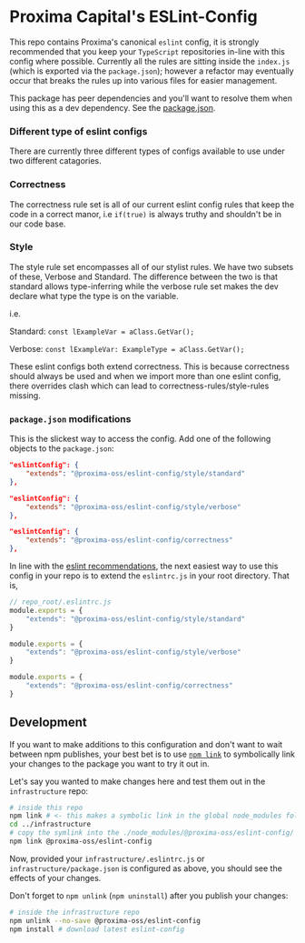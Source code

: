 # Proxima Capital's ESLint-Config

This repo contains Proxima's canonical `eslint` config, it is strongly
recommended that you keep your `TypeScript` repositories in-line with
this config where possible. Currently all the rules are sitting inside
the `index.js` (which is exported via the `package.json`); however a
refactor may eventually occur that breaks the rules up into various files
for easier management.

This package has peer dependencies and you'll want to resolve them when
using this as a dev dependency.
See the [package.json](https://github.com/proximacapital/typescript-template/blob/dev/package.json).

### Different type of eslint configs

There are currently three different types of configs available to use under two
different catagories.

### Correctness

The correctness rule set is all of our current eslint config rules that keep the
code in a correct manor, i.e `if(true)` is always truthy and shouldn't be in our
 code base.

### Style

The style rule set encompasses all of our stylist rules. We have two subsets of
these, Verbose and Standard. The difference between the two is that standard allows
type-inferring while the verbose rule set makes the dev declare what type the type
is on the variable.

i.e.

Standard: `const lExampleVar = aClass.GetVar();`

Verbose: `const lExampleVar: ExampleType = aClass.GetVar();`

These eslint configs both extend correctness. This is because correctness should
always be used and when we import more than one eslint config, there overrides
clash which can lead to correctness-rules/style-rules missing.

### `package.json` modifications

This is the slickest way to access the config. Add one of the following objects
to the `package.json`:

```json
"eslintConfig": {
    "extends": "@proxima-oss/eslint-config/style/standard"
},

"eslintConfig": {
    "extends": "@proxima-oss/eslint-config/style/verbose"
},

"eslintConfig": {
    "extends": "@proxima-oss/eslint-config/correctness"
},
```

In line with the [eslint recommendations](https://eslint.org/docs/developer-guide/shareable-configs),
the next easiest way to use this config in your repo is to extend the `eslintrc.js`
in your root directory. That is,

```js
// repo_root/.eslintrc.js
module.exports = {
    "extends": "@proxima-oss/eslint-config/style/standard"
}

module.exports = {
    "extends": "@proxima-oss/eslint-config/style/verbose"
}

module.exports = {
    "extends": "@proxima-oss/eslint-config/correctness"
}
```

## Development

If you want to make additions to this configuration and don't want to wait between
npm publishes, your best bet is to use [`npm link`](https://medium.com/dailyjs/how-to-use-npm-link-7375b6219557)
to symbolically link your changes to the package you want to try it out in.

Let's say you wanted to make changes here and test them out in the
`infrastructure` repo:

```bash
# inside this repo
npm link # <- this makes a symbolic link in the global node_modules folder
cd ../infrastructure
# copy the symlink into the ./node_modules/@proxima-oss/eslint-config/
npm link @proxima-oss/eslint-config
```

Now, provided your `infrastructure/.eslintrc.js` or `infrastructure/package.json`
is configured as above, you should see the effects of your changes.

Don't forget to `npm unlink` (`npm uninstall`) after you publish your changes:

```bash
# inside the infrastructure repo
npm unlink --no-save @proxima-oss/eslint-config
npm install # download latest eslint-config
```
